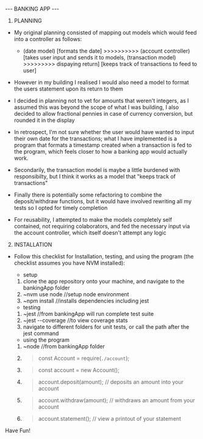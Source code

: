 --- BANKING APP ---

1. PLANNING

- My original planning consisted of mapping out models which would feed into a controller as follows:

  - (date model)
    [formats the date] >>>>>>>>>> (account controller)
    [takes user input and
    sends it to models,
    (transaction model) >>>>>>>>> dispaying return]
    [keeps track of
    transactions to feed
    to user]

- However in my building I realised I would also need a model to format the users statement upon its return to them

- I decided in planning not to vet for amounts that weren't integers, as I assumed this was beyond the scope of what I was building, I also decided to allow fractional pennies in case of currency conversion, but rounded it in the display

- In retrospect, I'm not sure whether the user would have wanted to input their own date for the transactions; what I have implemented is a program that formats a timestamp created when a transaction is fed to the program, which feels closer to how a banking app would actually work.

- Secondarily, the transaction model is maybe a little burdened with responsibilty, but I think it works as a model that "keeps track of transactions"

- Finally there is potentially some refactoring to combine the deposit/withdraw functions, but it would have involved rewriting all my tests so I opted for timely completion

- For reusability, I attempted to make the models completely self contained, not requiring colaborators, and fed the necessary input via the account controller, which itself doesn't attempt any logic

2. INSTALLATION

- Follow this checklist for Installation, testing, and using the program (the checklist assumes you have NVM installed):

  - setup

  1. clone the app repository onto your machine, and navigate to the bankingApp folder
  2. ~nvm use node //setup node environment
  3. ~npm install //installs dependencies including jest

  - testing

  1. ~jest //from bankingApp will run complete test suite
  2. ~jest --coverage //to view coverage stats
  3. navigate to different folders for unit tests, or call the path after the jest command

  - using the program

  1. ~node //from bankingApp folder
  2. > const Account = require(`./account`);
  3. > const account = new Account();
  4. > account.deposit(amount); // deposits an amount into your account
  5. > account.withdraw(amount); // withdraws an amount from your account
  6. > account.statement(); // view a printout of your statement

Have Fun!
